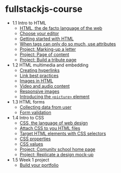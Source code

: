 # fullstackjs-course

* 1.1 Intro to HTML
  * [HTML, the de facto language of the web](1_1_Intro%20to%20HTML/1-HTML,%20the%20de%20facto%20language%20of%20the%20web.md)
  * [Choose your editor](1_1_Intro%20to%20HTML/2-Choose%20your%20editor.md)
  * [Getting started with HTML](1_1_Intro%20to%20HTML/3-Create%20HTML%20elements%20with%20tags.md)
  * [When tags can only do so much, use attributes](1_1_Intro%20to%20HTML/4-When%20tags%20can%20only%20do%20so%20much,%20use%20Attributes.md)
  * [Project: Marking-up a letter](1_1_Intro%20to%20HTML/marking_letter.md)
  * [Project: Page of content](1_1_Intro%20to%20HTML/page_of_content.md)
  * [Project: Build a tribute page](1_1_Intro%20to%20HTML/tribute_page.md)
* 1.2 HTML multimedia and embedding
  * [Creating hyperlinks](1_2_HTML_multimedia%20and%20embedding/1_creating_hyperlinks.md)
  * [Link best practices](1_2_HTML_multimedia%20and%20embedding/2_link_best_practices.md)
  * [Images in HTML](1_2_HTML_multimedia%20and%20embedding/3_images_in_html.md)
  * [Video and audio content](1_2_HTML_multimedia%20and%20embedding/4_video_audio.md)
  * [Responsive images](1_2_HTML_multimedia%20and%20embedding/5_responsive_images.md)
  * [Introducing the `<picture>` element](1_2_HTML_multimedia%20and%20embedding/6_responsive_images_picture_elt.md)
* 1.3 HTML forms
  * [Collecting data from user](1_3%20HTML%20forms/1-Collecting%20data%20from%20user.md)
  * [Form validation](1_3%20HTML%20forms/2-Form%20validation.md)
* 1.4 Intro to CSS
  * [CSS, the language of web design](1_4%20Intro%20to%20CSS/1-CSS,%20the%20language%20of%20web%20design.md)
  * [Attach CSS to you HTML files](1_4%20Intro%20to%20CSS/2-Attach%20CSS%20to%20you%20HTML%20files.md)
  * [Target HTML elements with CSS selectors](1_4%20Intro%20to%20CSS/3-Target%20HTML%20elements%20with%20CSS%20selectors.md)
  * [CSS properties](1_4%20Intro%20to%20CSS/4-CSS%20properties.md)
  * [CSS values](1_4%20Intro%20to%20CSS/5-CSS%20values.md)
  * [Project: Comunity school home page](1_4%20Intro%20to%20CSS/community_college.md)
  * [Project: Replicate a design mock-up](1_4%20Intro%20to%20CSS/mockup_to_html.md)  
* 1.5 Week 1 project
  * [Build your portfolio](week1_project_built_your_portfolio)
